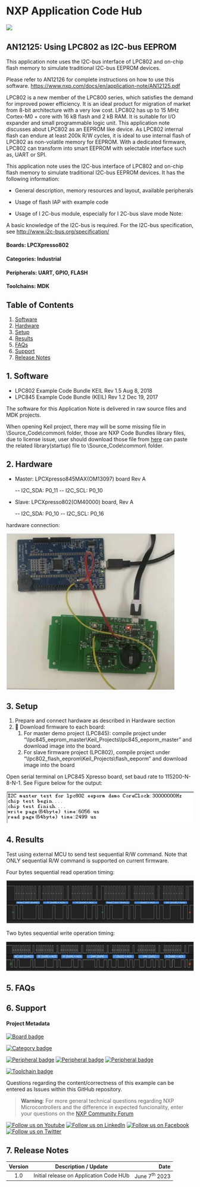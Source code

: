 # NXP Application Code Hub
[<img src="https://mcuxpresso.nxp.com/static/icon/nxp-logo-color.svg" width="100"/>](https://www.nxp.com)

## AN12125: Using LPC802 as I2C-bus EEPROM
This application note uses the I2C-bus interface of LPC802 and on-chip flash memory to simulate traditional I2C-bus EEPROM devices. 

Please refer to AN12126 for complete instructions on how to use this software.
https://www.nxp.com/docs/en/application-note/AN12125.pdf

LPC802 is a new member of the LPC800 series, which satisfies the demand for improved power efficiency. It is an ideal product for migration of market from 8-bit architecture with a very low cost. LPC802 has up to 15 MHz Cortex-M0 + core with 16 kB flash and 2 kB RAM. It is suitable for I/O expander and small programmable logic unit. This application note discusses about LPC802 as an EEPROM like device. As LPC802 internal flash can endure at least 200k R/W cycles, it is ideal to use internal flash of LPC802 as non-volatile memory for EEPROM. With a dedicated firmware, LPC802 can transform into smart EEPROM with selectable interface such as, UART or SPI.

This application note uses the I2C-bus interface of LPC802 and on-chip flash memory to simulate traditional I2C-bus EEPROM devices. It has the following information:

* General description, memory resources and layout, available peripherals

* Usage of flash IAP with example code 

* Usage of I 2C-bus module, especially for I 2C-bus slave mode Note: 

A basic knowledge of the I2C-bus is required. For the I2C-bus specification, see http://www.i2c-bus.org/specification/ 

#### Boards: LPCXpresso802
#### Categories: Industrial
#### Peripherals: UART, GPIO, FLASH
#### Toolchains: MDK

## Table of Contents
1. [Software](#step1)
2. [Hardware](#step2)
3. [Setup](#step3)
4. [Results](#step4)
5. [FAQs](#step5) 
6. [Support](#step6)
7. [Release Notes](#step7)

## 1. Software<a name="step1"></a>

* LPC802 Example Code Bundle KEIL Rev 1.5 Aug 8, 2018
* LPC845 Example Code Bundle (KEIL) Rev 1.2 Dec 19, 2017

The software for this Application Note is delivered in raw source files and MDK projects.

When opening Keil project, there may will be some missing file in \Source_Code\common\ folder, those are NXP Code Bundles library files, due to license issue, user should download those file from [here](https://www.nxp.com/products/processors-and-microcontrollers/arm-microcontrollers/general-purpose-mcus/lpc800-arm-cortex-m0-plus-/code-bundles-for-lpc800-family-devices:LPC800-CODE-BUNDLES) can paste the related library(startup) file to  \Source_Code\common\ folder.

## 2. Hardware<a name="step2"></a>

- Master: LPCXpresso845MAX(OM13097) board Rev A

  -- I2C_SDA: P0_11
  -- I2C_SCL: P0_10

- Slave: LPCXpresso802(OM40000) board, Rev A

  -- I2C_SDA: P0_10
  -- I2C_SCL: P0_16

 hardware connection:

![](images/HW-Setup.png)

## 3. Setup<a name="step3"></a>

1. Prepare and connect hardware as described in Hardware section
2.  Download firmware to each board:
   1. For master demo project (LPC845): compile project under “\lpc845_eeprom_master\Keil_Projects\lpc845_eeporm_master” and download image into the board.
   2. For slave firmware project (LPC802), compile project under “\lpc802_flash_eeprom\Keil_Projects\flash_eeporm” and download image into the  board 

Open serial terminal on LPC845 Xpresso board, set baud rate to 115200-N-8-N-1. See Figure below for the output:

![](images/output_log.png)

## 4. Results<a name="step4"></a>

Test using external MCU to send test sequential R/W command. Note that ONLY sequential R/W command is supported on current firmware. 

Four bytes sequential read operation timing:

![](images/read_timing.png)

Two bytes sequential write operation timing:

![](images/write_timing.png)

## 5. FAQs<a name="step5"></a>

## 6. Support<a name="step6"></a>
#### Project Metadata
<!----- Boards ----->
[![Board badge](https://img.shields.io/badge/Board-LPCXPRESSO802-blue)](https://github.com/search?q=org%3Anxp-appcodehub+LPCXpresso802+in%3Areadme&type=Repositories)

<!----- Categories ----->
[![Category badge](https://img.shields.io/badge/Category-INDUSTRIAL-yellowgreen)](https://github.com/search?q=org%3Anxp-appcodehub+industrial+in%3Areadme&type=Repositories)

<!----- Peripherals ----->
[![Peripheral badge](https://img.shields.io/badge/Peripheral-UART-yellow)](https://github.com/search?q=org%3Anxp-appcodehub+uart+in%3Areadme&type=Repositories) [![Peripheral badge](https://img.shields.io/badge/Peripheral-GPIO-yellow)](https://github.com/search?q=org%3Anxp-appcodehub+gpio+in%3Areadme&type=Repositories) [![Peripheral badge](https://img.shields.io/badge/Peripheral-FLASH-yellow)](https://github.com/search?q=org%3Anxp-appcodehub+flash+in%3Areadme&type=Repositories)

<!----- Toolchains ----->
[![Toolchain badge](https://img.shields.io/badge/Toolchain-MDK-orange)](https://github.com/search?q=org%3Anxp-appcodehub+mdk+in%3Areadme&type=Repositories)

Questions regarding the content/correctness of this example can be entered as Issues within this GitHub repository.

>**Warning**: For more general technical questions regarding NXP Microcontrollers and the difference in expected funcionality, enter your questions on the [NXP Community Forum](https://community.nxp.com/)

[![Follow us on Youtube](https://img.shields.io/badge/Youtube-Follow%20us%20on%20Youtube-red.svg)](https://www.youtube.com/@NXP_Semiconductors)
[![Follow us on LinkedIn](https://img.shields.io/badge/LinkedIn-Follow%20us%20on%20LinkedIn-blue.svg)](https://www.linkedin.com/company/nxp-semiconductors)
[![Follow us on Facebook](https://img.shields.io/badge/Facebook-Follow%20us%20on%20Facebook-blue.svg)](https://www.facebook.com/nxpsemi/)
[![Follow us on Twitter](https://img.shields.io/badge/Twitter-Follow%20us%20on%20Twitter-white.svg)](https://twitter.com/NXP)

## 7. Release Notes<a name="step7"></a>
| Version | Description / Update                           | Date                        |
|:-------:|------------------------------------------------|----------------------------:|
| 1.0     | Initial release on Application Code HUb        | June 7<sup>th</sup> 2023 |


